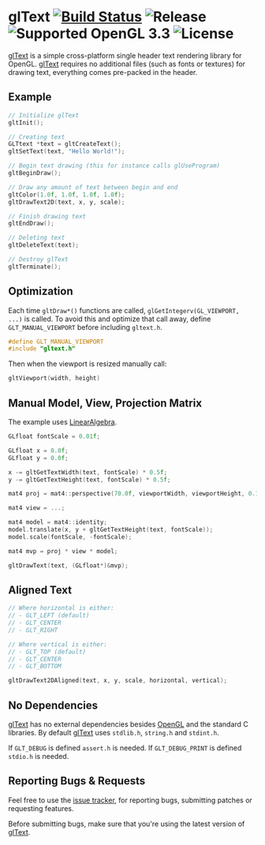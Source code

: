 
# glText [![Build Status][glTextBuildStatus]][glTextCI] ![Release][glTextVersionBadge] ![Supported OpenGL 3.3][glTextOpenGLVersionsBadge] ![License][glTextLicenseBadge]

[glText][glText] is a simple cross-platform single header text rendering
library for OpenGL. [glText][glText] requires no additional files
(such as fonts or textures) for drawing text, everything comes pre-packed
in the header.


## Example

```c
// Initialize glText
gltInit();

// Creating text
GLTtext *text = gltCreateText();
gltSetText(text, "Hello World!");

// Begin text drawing (this for instance calls glUseProgram)
gltBeginDraw();

// Draw any amount of text between begin and end
gltColor(1.0f, 1.0f, 1.0f, 1.0f);
gltDrawText2D(text, x, y, scale);

// Finish drawing text
gltEndDraw();

// Deleting text
gltDeleteText(text);

// Destroy glText
gltTerminate();
```


## Optimization

Each time `gltDraw*()` functions are called, `glGetIntegerv(GL_VIEWPORT, ...)`
is called. To avoid this and optimize that call away, define `GLT_MANUAL_VIEWPORT`
before including `gltext.h`.

```c
#define GLT_MANUAL_VIEWPORT
#include "gltext.h"
```

Then when the viewport is resized manually call:

```c
gltViewport(width, height)
```


## Manual Model, View, Projection Matrix

The example uses [LinearAlgebra](https://github.com/MrVallentin/LinearAlgebra).

```c
GLfloat fontScale = 0.01f;

GLfloat x = 0.0f;
GLfloat y = 0.0f;

x -= gltGetTextWidth(text, fontScale) * 0.5f;
y -= gltGetTextHeight(text, fontScale) * 0.5f;

mat4 proj = mat4::perspective(70.0f, viewportWidth, viewportHeight, 0.1f, 10.0f);

mat4 view = ...;

mat4 model = mat4::identity;
model.translate(x, y + gltGetTextHeight(text, fontScale));
model.scale(fontScale, -fontScale);

mat4 mvp = proj * view * model;

gltDrawText(text, (GLfloat*)&mvp);
```


## Aligned Text

```c
// Where horizontal is either:
// - GLT_LEFT (default)
// - GLT_CENTER
// - GLT_RIGHT

// Where vertical is either:
// - GLT_TOP (default)
// - GLT_CENTER
// - GLT_BOTTOM

gltDrawText2DAligned(text, x, y, scale, horizontal, vertical);
```


## No Dependencies

[glText][glText] has no external dependencies besides [OpenGL][OpenGL] and the standard C libraries.
By default [glText][glText] uses `stdlib.h`, `string.h` and `stdint.h`.

If `GLT_DEBUG` is defined `assert.h` is needed. If `GLT_DEBUG_PRINT` is defined `stdio.h` is needed.


## Reporting Bugs & Requests

Feel free to use the [issue tracker][glTextIssues],
for reporting bugs, submitting patches or requesting features.

Before submitting bugs, make sure that you're using the latest version of [glText][glText].


[glText]: https://github.com/MrVallentin/glText

[glTextReleases]: https://github.com/MrVallentin/glText/releases

[glTextBuildStatus]: https://drone.io/github.com/MrVallentin/glText/status.png
[glTextCI]: https://drone.io/github.com/MrVallentin/glText/latest

[glTextVersionBadge]: https://img.shields.io/badge/release-v1.1.6-blue.svg
[glTextLicenseBadge]: https://img.shields.io/badge/license-%20free%20to%20use%2C%20share%2C%20modify%20and%20redistribute-blue.svg

[glTextOpenGLVersionsBadge]: https://img.shields.io/badge/OpenGL-3.3-blue.svg

[glTextIssues]: https://github.com/MrVallentin/glText/issues

[OpenGL]: https://en.wikipedia.org/wiki/OpenGL
